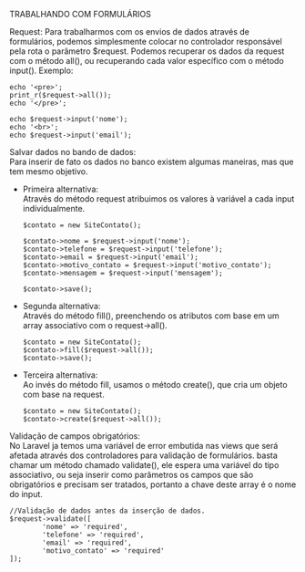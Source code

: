 TRABALHANDO COM FORMULÁRIOS

Request:
    Para trabalharmos com os envios de dados através de formulários, podemos simplesmente colocar no controlador
responsável pela rota o parâmetro $request.
    Podemos recuperar os dados da request com o método all(), ou recuperando cada valor específico com o método input().
Exemplo:
```
echo '<pre>';
print_r($request->all());
echo '</pre>';

echo $request->input('nome');
echo '<br>';
echo $request->input('email');
```

Salvar dados no bando de dados:<br>
    Para inserir de fato os dados no banco existem algumas maneiras, mas que tem mesmo objetivo. 
- Primeira alternativa:<br>
    Através do método request atribuimos os valores à variável a cada input individualmente.
    ```
    $contato = new SiteContato();

    $contato->nome = $request->input('nome');
    $contato->telefone = $request->input('telefone');
    $contato->email = $request->input('email');
    $contato->motivo_contato = $request->input('motivo_contato');
    $contato->mensagem = $request->input('mensagem');

    $contato->save();
    ```
- Segunda alternativa:<br>
    Através do método fill(), preenchendo os atributos com base em um array associativo com o request->all().
    ```
    $contato = new SiteContato();
    $contato->fill($request->all());
    $contato->save();
    ```
- Terceira alternativa:<br>
    Ao invés do método fill, usamos o método create(), que cria um objeto com base na request.
    ```
    $contato = new SiteContato();
    $contato->create($request->all());
    ```
Validação de campos obrigatórios: <br>
    No Laravel ja temos uma variável de error embutida nas views que será afetada através dos controladores
para validação de formulários.
    basta chamar um método chamado validate(), ele espera uma variável do tipo associativo, ou seja inserir como parâmetros os 
campos que são obrigatórios e precisam ser tratados, portanto a chave deste array é o nome do input.
```
//Validação de dados antes da inserção de dados.
$request->validate([
        'nome' => 'required',
        'telefone' => 'required',
        'email' => 'required',
        'motivo_contato' => 'required'
]);
```